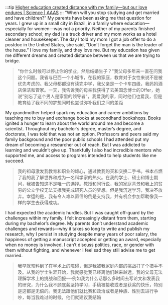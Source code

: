 :::tip
 [Higher education created distance with my family—but our love endures | Science | AAAS](https://www.science.org/content/article/higher-education-created-distance-my-family-our-love-endures)
:::
“When will you stop studying and get married and have children?” My parents have been asking me that question for years. I grew up in a small city in Brazil, in a family where education—especially for women—was not a priority. Neither of my parents finished secondary school; my dad is a truck driver and my mom works as a hotel cleaner and housekeeper. The day I told my mom I got a job offer to do a postdoc in the United States, she said, “Don’t forget the man is the leader of the house.” I love my family, and they love me. But my education has given me different dreams and created distance between us that we are trying to bridge.
>"你什么时候可以停止你的学业，然后结婚生子？"我父母多年来一直在问我这个问题。我省与巴西一个小城市，在我的家庭，教育对于女性来说不是被优先考虑的。我父母都都没有读完中学，我父亲是一个卡车四级，我妈妈酒店保洁和管家。一天，我告诉我的母亲我获得了去美国念博士的Offer，她说"别忘了这个男人是家里的领导者"，我爱我的家，同时他们也爱我，但是教育给了我不同的梦想同时也尝试弥补我们之间的差距

My grandmother helped spark my education and career ambitions by teaching me to buy and exchange books at secondhand bookshops. Books ignited a hunger to learn about the world around me and become a scientist. Throughout my bachelor’s degree, master’s degree, and doctorate, I was told that was not an option. Professors and peers said my family background and the poor public schools I had attended put my dream of becoming a researcher out of reach. But I was addicted to learning and wouldn’t give up. Thankfully I also had incredible mentors who supported me, and access to programs intended to help students like me succeed.
>我的祖母激发我教育和职业的雄心，通过教我购买和交换二手书。书本点燃了我的我了解世界和成为一名科学家的热火。在我的学士、硕士和博士期间，我被告知这不是唯一的选择。教授和同行说，我的家庭背景和我上的贫穷的公立学校无法支撑我完成研究人员的梦想。但是我沉迷学习，我决不放弃。幸运的是，我有令人难以置信的倒是支持我，并有机会参加帮助像我一样的学生去获得成功。


I had expected the academic hurdles. But I was caught off-guard by the challenges within my family. I felt increasingly distant from them, starting during my bachelor’s degree. My parents don’t understand academic challenges and rewards—why it takes so long to write and publish my research, why I persist in studying despite many years of poor salary, the happiness of getting a manuscript accepted or getting an award, especially when no money is involved. I can’t discuss politics, race, or gender with them without fighting, and whenever I feel sad they still advise me to get married.
>我早就预料到了在学术上的障碍，但是我被我家庭内部的挑战打了个措手不及。从我的学士生涯开始，我就感觉我已经离他们越来越远。我的父母无法理解学术上的挑战和回报---例如我为什么话那么多时间去写论文和发表我的研究，为什么我不顾底薪坚持学习，手稿被接收或者是获奖的快乐，特别是这都是无偿的。我无法跟他们就比赛和政治或者是种族、性别去进行争吵，每当我难过的时候，他们就建议我结婚